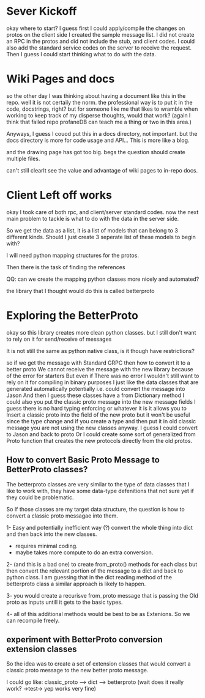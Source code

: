 


# Sever Kickoff

okay where to start? 
I guess first I could apply/compile the changes on protos
on the client side I created the sample message list.
I did not create an RPC in the protos and did not include the stub, and client codes.
I could also add the standard service codes on the server to receive the request.
Then I guess I could start thinking what to do with the data.

# Wiki Pages and docs

so the other day I was thinking about having a document like this
in the repo. well it is not certaily the norm.
the professional way is to put it in the code, docstrings, right?
but for someone like me that likes to wramble when working to keep track of my 
disperse thoughts, would that work?
(again I think that failed repo profaneDB can teach me a thing or two in this area.)

Anyways, I guess I couod put this in a docs directory, not important.
but the docs directory is more for code usage and API...
This is more like a blog.

and the drawing page has got too big. begs the question should create multiple files.

can't still clearlt see the value and advantage of wiki pages to in-repo docs.

# Client Left off works

okay I took care of both rpc, and client/server standard codes.
now the next main problem to tackle is what to do with the data in the server side.


So we get the data as a list, it is a list of models that can belong to 3 different kinds.
Should I just create 3 seperate list of these models to begin with?

I will need python mapping structures for the protos.

Then there is the task of finding the references

QQ: can we create the mapping python classes more nicely and automated?

the library that I thought would do this is called betterproto


# Exploring the BetterProto

okay so this library creates more clean python classes.
but I still don't want to rely on it for send/receive of messages

It is not still the same as python native class, is it though have restrictions?

so if we  get  the message with  Standard GRPC then how to convert it to a better proto
We cannot receive the message with the new library because of the error for starters
But even if There was no error I wouldn't still want to rely on it for compiling in binary purposes
I just like the data classes that are generated automatically potentially i.e. could convert the message into Jason
And then I guess these classes have a from Dictionary method
I could also you put the classic proto message into the new message fields
I guess there is no hard typing enforcing or whatever it is it allows you to Insert a classic proto into the field of the new proto
but it won't be useful since the type change and if you create a type and then put it in old classic message you are not using the new classes anyway.
I guess I could convert to Jason and back to proto
Or I could create some sort of generalized from Proto function that creates the new protocols directly from the old protos.


## How to convert Basic Proto Message to BetterProto classes?


The betterproto classes are very similar to the type of data classes that I like to work with, they have some data-type defenitions that not sure yet if they could be problematic.

So If those classes are my target data structure, the question is how to convert a classic proto messagae into them.

1- Easy and potentially inefficient way (?) convert the whole thing into dict and then back into the new classes.
- requires minimal coding.
-  maybe takes more compute to do an extra conversion.

2- (and this is a bad one) to create from_proto() methods for each class but then convert the relevant portion of the message to a dict and back to python class. I am guessing that in the dict reading method of the betterproto class a similar approach is likely to happen.

3- you would create a recurisve from_proto message that is passing the Old proto as inputs untill it gets to the basic types.

4- all of this additional methods would be best to be as Extenions.
So we can recompile freely.

## experiment with BetterProto conversion extension classes

So the idea was to create a set of extension classes that would convert a classic proto message to the new better proto message.

I could go like:
classic_proto --> dict --> betterproto
(wait does it really work? ->test-> yep works very fine)

